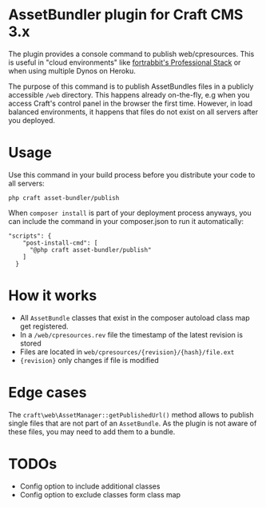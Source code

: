 # AssetBundler plugin for Craft CMS 3.x

The plugin provides a console command to publish web/cpresources. This is useful in "cloud environments" like [fortrabbit's Professional Stack](https://www.fortrabbit.com/pricing-pro) or when using multiple Dynos on Heroku.

The purpose of this command is to publish AssetBundles files in a publicly accessible `/web` directory.
This happens already on-the-fly, e.g when you access Craft's control panel in the browser the first time. 
However, in load balanced environments, it happens that files do not exist on all servers after you deployed.


# Usage

Use this command in your build process before you distribute your code to all servers:
```
php craft asset-bundler/publish
```

When `composer install` is part of your deployment process anyways, you can include the command in your composer.json to run it automatically:
```
"scripts": {    
    "post-install-cmd": [
      "@php craft asset-bundler/publish"
    ]
  }
```

# How it works

* All `AssetBundle` classes that exist in the composer autoload class map get registered.
* In a `/web/cpresources.rev` file the timestamp of the latest revision is stored
* Files are located in `web/cpresources/{revision}/{hash}/file.ext`
* `{revision}` only changes if file is modified 


# Edge cases

The `craft\web\AssetManager::getPublishedUrl()` method allows to publish single files that are not part of an `AssetBundle`.
As the plugin is not aware of these files, you may need to add them to a bundle.


# TODOs

* Config option to include additional classes
* Config option to exclude classes form class map 


